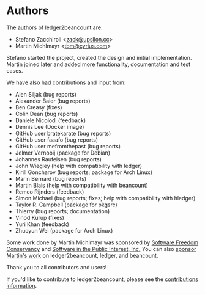 # Authors

The authors of ledger2beancount are:

* Stefano Zacchiroli <<zack@upsilon.cc>>
* Martin Michlmayr <<tbm@cyrius.com>>

Stefano started the project, created the design and initial implementation.  Martin joined later and added more functionality, documentation and test cases.

We have also had contributions and input from:

* Alen Siljak (bug reports)
* Alexander Baier (bug reports)
* Ben Creasy (fixes)
* Colin Dean (bug reports)
* Daniele Nicolodi (feedback)
* Dennis Lee (Docker image)
* GitHub user bratekarate (bug reports)
* GitHub user faaafo (bug reports)
* GitHub user mefromthepast (bug reports)
* Jelmer Vernooĳ (package for Debian)
* Johannes Raufeisen (bug reports)
* John Wiegley (help with compatibility with ledger)
* Kirill Goncharov (bug reports; package for Arch Linux)
* Marin Bernard (bug reports)
* Martin Blais (help with compatibility with beancount)
* Remco Rĳnders (feedback)
* Simon Michael (bug reports; fixes; help with compatibility with hledger)
* Taylor R. Campbell (package for pkgsrc)
* Thierry (bug reports; documentation)
* Vinod Kurup (fixes)
* Yuri Khan (feedback)
* Zhuoyun Wei (package for Arch Linux)

Some work done by Martin Michlmayr was sponsored by [Software Freedom Conservancy](https://sfconservancy.org/) and [Software in the Public Interest, Inc.](https://spi-inc.org/)  You can also [sponsor Martin's work](https://github.com/sponsors/tbm) on ledger2beancount, ledger, and beancount.

Thank you to all contributors and users!

If you'd like to contribute to ledger2beancount, please see the [contributions information](contributing.md).

